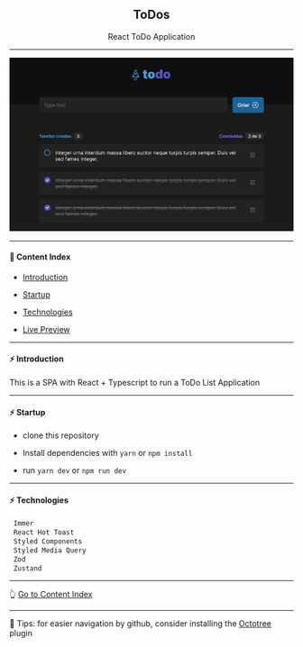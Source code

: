 <h2 align="center">ToDos</h2>
<p align="center">React ToDo Application</p>

---

<p align="center">
  <img src="https://github.com/lipex360x/to-do/blob/main/assets/screen.png" />
</p>

---

#### :bookmark_tabs: Content Index

- [Introduction](#zap-introduction)

- [Startup](#zap-startup)

- [Technologies](#zap-technologies)

- [Live Preview](https://papaya-queijadas-ecb209.netlify.app/)

---

#### :zap: Introduction

This is a SPA with React + Typescript to run a ToDo List Application

---

#### :zap: Startup

- clone this repository

- Install dependencies with `yarn` or `npm install`

- run `yarn dev` or `npm run dev`

---

#### :zap: Technologies

```
 Immer
 React Hot Toast
 Styled Components
 Styled Media Query
 Zod
 Zustand
```

---

:point_up_2: [Go to Content Index](#bookmark_tabs-content-index)

---

:pushpin: Tips: for easier navigation by github, consider installing the [Octotree](https://chrome.google.com/webstore/detail/octotree-github-code-tree/bkhaagjahfmjljalopjnoealnfndnagc) plugin
